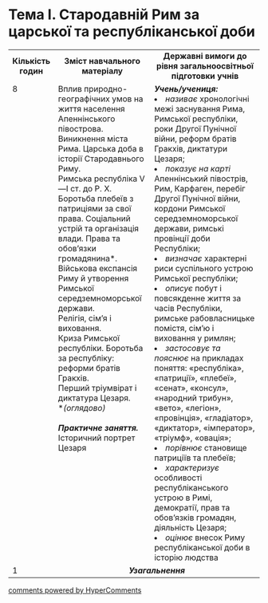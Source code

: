<div id="hypercomments_widget" class="js-hypercomments-widget invisible"></div>

# Тема І. Стародавній Рим за царської та республіканської доби

<table>
  <tr>
    <td width="10%" align="center"><b>Кількість годин</b></td>  
    <td width="40%" align="center"><b>Зміст навчального матеріалу</b></td>
    <td width="50%" align="center"><b>Державні вимоги  до рівня загальноосвітньої підготовки учнів</b></td>
  </tr>
  <tr>
<td width="10%" style="vertical-align:top !important;">8</td>
    <td width="40%" style="vertical-align:top !important;">
Вплив природно-географічних умов на життя населення Апеннінського півострова. Виникнення міста Рима. Царська доба в історії Стародавнього Риму.<br>
Римська республіка V—І ст. до Р. Х. Боротьба плебеїв з патриціями за свої права. Соціальний устрій та організація влади. Права та обов’язки громадянина*. <br>
Військова експансія Риму й утворення Римської середземноморської держави.<br>
Релігія, сім’я і виховання.<br>
Криза Римської республіки. Боротьба за республіку: реформи братів Гракхів.<br>
Перший тріумвірат і диктатура Цезаря. <br>
*<i>(оглядово)</i><br>
<br>
<b><i>Практичне заняття.</i></b><br>
 Історичний портрет Цезаря
</td>
    <td width="50%" style="vertical-align:top !important;">
<i><b>Учень/учениця:</b></i><br>
<li><i>називає</i> хронологічні межі заснування Рима, Римської республіки, роки Другої Пунічної війни, реформ братів Гракхів, диктатури Цезаря;</li>
<li><i>показує на карті</i> Апеннінський півострів, Рим, Карфаген, перебіг Другої Пунічної війни, кордони Римської середземноморської держави, римські провінції доби Республіки;</li>
<li><i>визначає</i> характерні риси суспільного устрою Римської республіки;</li>
<li><i>описує</i> побут і повсякденне життя за часів Республіки, римське рабовласницьке помістя, сім’ю і виховання у римлян;</li>
<li><i>застосовує та пояснює</i> на прикладах поняття: «республіка», «патриції», «плебеї», «сенат», «консул», «народний трибун», «вето», «легіон», «провінція», «гладіатор», «диктатор», «імператор», «тріумф», «овація»;</li>
<li><i>порівнює</i> становище патриціїв та плебеїв;</li>
<li><i>характеризує</i> особливості республіканського устрою в Римі, демократії, прав та обов’язків громадян, діяльність Цезаря; </li>
<li><i>оцінює</i> внесок Риму республіканської доби в історію людства</li>
</td>
  </tr>
<tr>
<td width="10%" style="vertical-align:top !important;">1</td>
<td colspan="2" align="center"><b><i>Узагальнення</i></b></td>
</tr>
</table>

<div class="js-hypercomments-container">
<a href="http://hypercomments.com" class="hc-link" title="comments widget">comments powered by HyperComments</a>
</div>